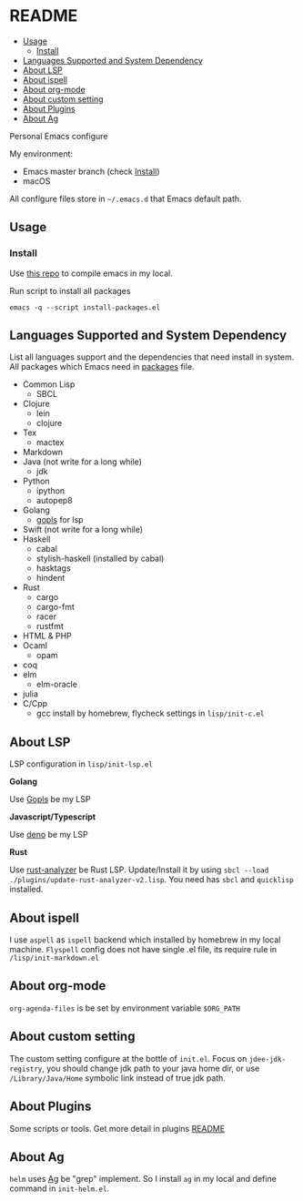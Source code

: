 # README

- [Usage](#usage)
  - [Install](#install)
- [Languages Supported and System Dependency](#languages-supported-and-system-dependency)
- [About LSP](#about-lsp)
- [About ispell](#about-ispell)
- [About org-mode](#about-orgmode)
- [About custom setting](#about-custom-setting)
- [About Plugins](#about-plugins)
- [About Ag](#about-ag)

Personal Emacs configure 

My environment:

  * Emacs master branch (check [Install](#install))
  * macOS

All configure files store in `~/.emacs.d` that Emacs default path.

## Usage

### Install

Use [this repo](github.com/jimeh/build-emacs-for-macos.git) to compile emacs in my local.

Run script to install all packages 

`emacs -q --script install-packages.el`

## Languages Supported and System Dependency
List all languages support and the dependencies that need install in system. All packages which Emacs need in [packages](./packages) file.

+ Common Lisp
    - SBCL 
+ Clojure
    - lein
	- clojure
+ Tex
    - mactex
+ Markdown
+ Java (not write for a long while)
    - jdk
+ Python
	- ipython
	- autopep8
+ Golang
	- [gopls](https://github.com/golang/tools/tree/master/gopls) for lsp
+ Swift (not write for a long while)
+ Haskell
	- cabal
	- stylish-haskell (installed by cabal)
	- hasktags
	- hindent
+ Rust
	- cargo
	- cargo-fmt
	- racer
	- rustfmt
+ HTML & PHP
+ Ocaml
	- opam
+ coq 
+ elm
  - elm-oracle
+ julia
+ C/Cpp
  - gcc install by homebrew, flycheck settings in `lisp/init-c.el`
   
## About LSP ##

LSP configuration in `lisp/init-lsp.el`

**Golang**

Use [Gopls](https://github.com/golang/tools/tree/master/gopls) be my LSP

**Javascript/Typescript**

Use [deno](https://deno.land/#installation) be my LSP

**Rust**

Use [rust-analyzer](https://github.com/rust-analyzer/rust-analyzer) be Rust LSP. Update/Install it by using `sbcl --load ./plugins/update-rust-analyzer-v2.lisp`. You need has `sbcl` and `quicklisp` installed.

## About ispell

I use `aspell` as `ispell` backend which installed by homebrew in my local machine. `Flyspell` config does not have single .el file, its require rule in `/lisp/init-markdown.el` 

## About org-mode
`org-agenda-files` is be set by environment variable `$ORG_PATH`

## About custom setting

The custom setting configure at the bottle of `init.el`. Focus on `jdee-jdk-registry`, you should change jdk path to your java home dir, or use `/Library/Java/Home` symbolic link instead of true jdk path.

## About Plugins

Some scripts or tools. Get more detail in plugins [README](./plugins/README.md)

## About Ag ##

`helm` uses [Ag](https://github.com/ggreer/the_silver_searcher) be "grep" implement. So I install `ag` in my local and define command in `init-helm.el`.

